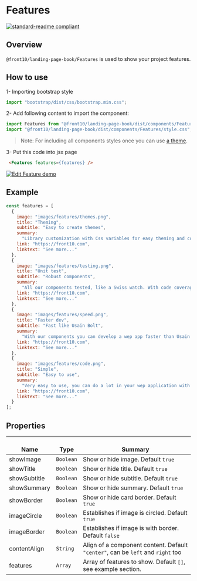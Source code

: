 # Features

[![standard-readme compliant](https://img.shields.io/badge/standard--readme-OK-green.svg?style=flat-square)](https://github.com/RichardLitt/standard-readme)

## Overview
`@front10/landing-page-book/Features` is used to show your project features.

## How to use
1- Importing bootstrap style

```js
import "bootstrap/dist/css/bootstrap.min.css";
```
2- Add following content to import the component:

```js
import Features from "@front10/landing-page-book/dist/components/Features";
import "@front10/landing-page-book/dist/components/Features/style.css";
```

> Note: For including all components styles once you can use [a theme](https://github.com/front10/landing-page-book/wiki/Theming).

3- Put this code into jsx page

```html
 <Features features={features} />
```
<a target="_blank" href="https://codesandbox.io/s/71p7yq4kqq">
  <img alt="Edit Feature demo" src="https://codesandbox.io/static/img/play-codesandbox.svg">
</a>

## Example

```js
const features = [
  {
    image: "images/features/themes.png",
    title: "Theming",
    subtitle: "Easy to create themes",
    summary:
      "Library customization with Css variables for easy theming and component changes.",
    link: "https://front10.com",
    linktext: "See more..."
  },
  {
    image: "images/features/testing.png",
    title: "Unit test",
    subtitle: "Robust components",
    summary:
      "All our components tested, like a Swiss watch. With code coverage above 50%.",
    link: "https://front10.com",
    linktext: "See more..."
  },
  {
    image: "images/features/speed.png",
    title: "Faster dev",
    subtitle: "Fast like Usain Bolt",
    summary:
      "With our components you can develop a wep app faster than Usain Bolt in 100 meters flat.",
    link: "https://front10.com",
    linktext: "See more..."
  },
  {
    image: "images/features/code.png",
    title: "Simple",
    subtitle: "Easy to use",
    summary:
      "Very easy to use, you can do a lot in your wep application with little code.",
    link: "https://front10.com",
    linktext: "See more..."
  }
];

```

## Properties

| </br>Name             | </br>Type | </br>Summary                                                                          | 
| ----------------------| --------- | ------------------------------------------------------------------------------------- |
| showImage             | `Boolean` | Show or hide image. Default `true`                                                    |
| showTitle             | `Boolean` | Show or hide title. Default `true`                                                    |
| showSubtitle          | `Boolean` | Show or hide subtitle. Default `true`                                                 |
| showSummary           | `Boolean` | Show or hide summary. Default `true`                                                  |
| showBorder           | `Boolean` | Show or hide card border. Default `true`                                                  |
| imageCircle           | `Boolean` | Establishes if image is circled. Default `true`                                       |
| imageBorder           | `Boolean` | Establishes if image is with border. Default `false`                                       |
| contentAlign          | `String`  | Align of a component content. Default `"center"`, can be `left` and `right` too       |
| features              | `Array`   | Array of features to show. Default `[]`, see example section.                         |
